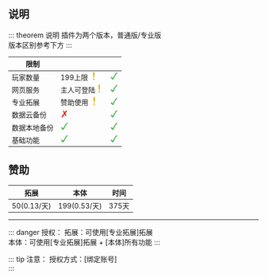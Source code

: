 ## 说明

::: theorem 说明
插件为两个版本，普通版/专业版  
版本区别参考下方
:::



| 限制         | <Badge type="warning" text="普通"/>    | <Badge text="专业"/>   |
| ------------ | -------------------------------------- | ---------------------- |
| 玩家数量     | 199上限  ![注意](./image/g.png)        | ![支持](./image/d.png) |
| 网页服务     | 主人可登陆![注意](./image/g.png) | ![支持](./image/d.png) |
| 专业拓展     | 赞助使用 ![注意](./image/g.png)        | ![支持](./image/d.png) |
| 数据云备份   | ![不支持](./image/c.png)               | ![支持](./image/d.png) |
| 数据本地备份 | ![支持](./image/d.png)                 | ![支持](./image/d.png) |
| 基础功能     | ![支持](./image/d.png)                 | ![支持](./image/d.png) |
  



<!-- | 本地数据对接(暂时关闭) |/ | / | -->
## 赞助

| 拓展        | 本体         | 时间  |
| ----------- | ------------ | ----- |
| 50(0.13/天) | 199(0.53/天) | 375天 |

* * * * *

::: danger 授权：
拓展：可使用[专业拓展]拓展  
本体：可使用[专业拓展]拓展  + [本体]所有功能
:::

::: tip 注意：
授权方式：[绑定账号]  
:::
